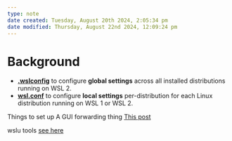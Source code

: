 ```yaml
---
type: note
date created: Tuesday, August 20th 2024, 2:05:34 pm
date modified: Thursday, August 22nd 2024, 12:09:24 pm
---
```

# Background
- **[.wslconfig](https://learn.microsoft.com/en-us/windows/wsl/wsl-config#wslconfig)** to configure **global settings** across all installed distributions running on WSL 2.
- **[wsl.conf](https://learn.microsoft.com/en-us/windows/wsl/wsl-config#wslconf)** to configure **local settings** per-distribution for each Linux distribution running on WSL 1 or WSL 2.

Things to set up
A GUI forwarding thing [This post](https://aalonso.dev/blog/2021/how-to-use-gui-apps-in-wsl2-forwarding-x-server-cdj)

wslu tools [see here](https://wslutiliti.es/wslu/install.html)
